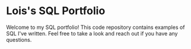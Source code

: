 # Lois's SQL Portfolio

Welcome to my SQL portfolio! This code repository contains examples of SQL I've written. Feel free to take a look and reach out if you have any questions.
